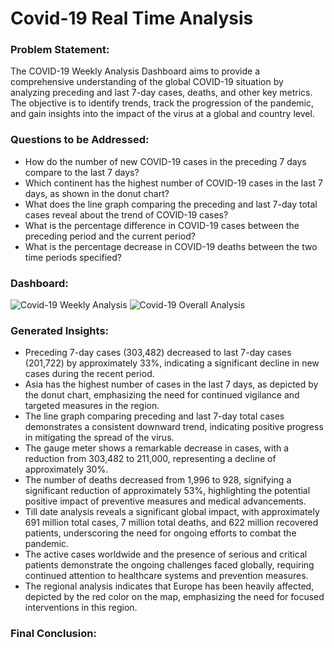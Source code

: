 # Covid-19 Real Time Analysis

### Problem Statement:
The COVID-19 Weekly Analysis Dashboard aims to provide a comprehensive understanding of the global COVID-19 situation by analyzing preceding and last 7-day cases, deaths, and other key metrics. The objective is to identify trends, track the progression of the pandemic, and gain insights into the impact of the virus at a global and country level.

### Questions to be Addressed:
- How do the number of new COVID-19 cases in the preceding 7 days compare to the last 7 days?
- Which continent has the highest number of COVID-19 cases in the last 7 days, as shown in the donut chart?
- What does the line graph comparing the preceding and last 7-day total cases reveal about the trend of COVID-19 cases?
- What is the percentage difference in COVID-19 cases between the preceding period and the current period?
- What is the percentage decrease in COVID-19 deaths between the two time periods specified?

### Dashboard:
![Covid-19 Weekly Analysis](https://github.com/Mcraze/Covid-19-Analysis/assets/84672998/ab961402-0ff4-4c78-ae3b-2bf3be69f6ed)
![Covid-19 Overall Analysis](https://github.com/Mcraze/Covid-19-Analysis/assets/84672998/64594313-1808-4b03-bd16-75b2195ce7d3)

### Generated Insights:
- Preceding 7-day cases (303,482) decreased to last 7-day cases (201,722) by approximately 33%, indicating a significant decline in new cases during the recent period.
- Asia has the highest number of cases in the last 7 days, as depicted by the donut chart, emphasizing the need for continued vigilance and targeted measures in the region.
- The line graph comparing preceding and last 7-day total cases demonstrates a consistent downward trend, indicating positive progress in mitigating the spread of the virus.
- The gauge meter shows a remarkable decrease in cases, with a reduction from 303,482 to 211,000, representing a decline of approximately 30%.
- The number of deaths decreased from 1,996 to 928, signifying a significant reduction of approximately 53%, highlighting the potential positive impact of preventive measures and medical advancements.
- Till date analysis reveals a significant global impact, with approximately 691 million total cases, 7 million total deaths, and 622 million recovered patients, underscoring the need for ongoing efforts to combat the pandemic.
- The active cases worldwide and the presence of serious and critical patients demonstrate the ongoing challenges faced globally, requiring continued attention to healthcare systems and prevention measures.
- The regional analysis indicates that Europe has been heavily affected, depicted by the red color on the map, emphasizing the need for focused interventions in this region.

### Final Conclusion:
